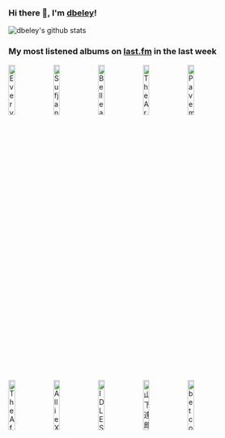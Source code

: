 ### Hi there 👋, I'm [dbeley](https://dbeley.ovh/en)!

![dbeley's github stats](https://github-readme-stats.vercel.app/api?username=dbeley)

### My most listened albums on [last.fm](https://www.last.fm/user/d_beley) in the last week

[<img src='https://lastfm.freetls.fastly.net/i/u/300x300/784d1dfb86d4c499a060af271fc309a4.jpg' width='16%' height='16%' alt='Everything Everything - Mountainhead'>](https://www.last.fm/music/everything%2beverything/mountainhead)&nbsp;
[<img src='https://lastfm.freetls.fastly.net/i/u/300x300/716da56856c4c788fc3c47eb196f2e12.jpg' width='16%' height='16%' alt='Sufjan Stevens & Angelo De Augustine - A Beginner’s Mind'>](https://www.last.fm/music/sufjan%2bstevens%2b%2526%2bangelo%2bde%2baugustine/a%2bbeginner%25e2%2580%2599s%2bmind)&nbsp;
[<img src='https://lastfm.freetls.fastly.net/i/u/300x300/0937d6798ac89d5e18baec882825eee9.jpg' width='16%' height='16%' alt='Belle and Sebastian - The Life Pursuit'>](https://www.last.fm/music/belle%2band%2bsebastian/the%2blife%2bpursuit)&nbsp;
[<img src='https://lastfm.freetls.fastly.net/i/u/300x300/f0669fdd3932cb4cb27f94626ac8605f.jpg' width='16%' height='16%' alt='The Arrogant Sons of Bitches - Three Cheers For Disappointment'>](https://www.last.fm/music/the%2barrogant%2bsons%2bof%2bbitches/three%2bcheers%2bfor%2bdisappointment)&nbsp;
[<img src='https://lastfm.freetls.fastly.net/i/u/300x300/430d2e86ee6d0fa9dec2f46c044956b1.jpg' width='16%' height='16%' alt='Pavement - Brighten the Corners'>](https://www.last.fm/music/pavement/brighten%2bthe%2bcorners)&nbsp;
<br>
[<img src='https://lastfm.freetls.fastly.net/i/u/300x300/c46ec0f0ee194be4cb3c1901d00996c0.jpg' width='16%' height='16%' alt='The Afghan Whigs - 1965'>](https://www.last.fm/music/the%2bafghan%2bwhigs/1965)&nbsp;
[<img src='https://lastfm.freetls.fastly.net/i/u/300x300/3b9205d8043a8995bd5b14d58d641dd6.jpg' width='16%' height='16%' alt='Allie X - Girl with No Face'>](https://www.last.fm/music/allie%2bx/girl%2bwith%2bno%2bface)&nbsp;
[<img src='https://lastfm.freetls.fastly.net/i/u/300x300/de7a2f010aac09f197aa8b342159c0f0.jpg' width='16%' height='16%' alt='IDLES - TANGK'>](https://www.last.fm/music/idles/tangk)&nbsp;
[<img src='https://lastfm.freetls.fastly.net/i/u/300x300/f110fcc28bf54778c7e352415f16ff23.png' width='16%' height='16%' alt='山下達郎 - FOR YOU'>](https://www.last.fm/music/%25e5%25b1%25b1%25e4%25b8%258b%25e9%2581%2594%25e9%2583%258e/for%2byou)&nbsp;
[<img src='https://lastfm.freetls.fastly.net/i/u/300x300/708102afdb6da161fcd5f27dc1a019c9.jpg' width='16%' height='16%' alt='betcover!! - 卵'>](https://www.last.fm/music/betcover%2521%2521/%25e5%258d%25b5)&nbsp;
<br>
